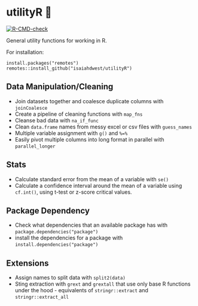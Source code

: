 # utilityR :construction_worker:
 <!-- badges: start -->
  [![R-CMD-check](https://github.com/isaiahdwest/utilityR/actions/workflows/R-CMD-check.yaml/badge.svg)](https://github.com/isaiahdwest/utilityR/actions/workflows/R-CMD-check.yaml)
  <!-- badges: end -->
  
General utility functions for working in R. 

For installation:

```
install.packages("remotes")
remotes::install_github("isaiahdwest/utilityR")
```

## Data Manipulation/Cleaning
- Join datasets together and coalesce duplicate columns with `joinCoalesce`
- Create a pipeline of cleaning functions with `map_fns`
- Cleanse bad data with `na_if_func`
- Clean `data.frame` names from messy excel or csv files with `guess_names`
- Multiple variable assignment with `g()` and `%=%`
- Easily pivot multiple columns into long format in parallel with `parallel_longer`

## Stats
- Calculate standard error from the mean of a variable with `se()`
- Calculate a confidence interval around the mean of a variable using `cf.int()`, using t-test or z-score critical values.

## Package Dependency
- Check what dependencies that an available package has with `package.dependencies("package")`
- install the dependencies for a package with `install.dependencies("package")`

## Extensions
- Assign names to split data with `split2(data)`
- Sting extraction with `grext` and `grextall` that use only base R functions under the hood - equivalents of `stringr::extract` and `stringr::extract_all`

